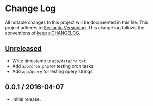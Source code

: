 # Change Log

All notable changes to this project will be documented in this file.
This project adheres to [Semantic Versioning](http://semver.org/).
This change log follows the conventions of
[keep a CHANGELOG](http://keepachangelog.com/).

## [Unreleased][Unreleased]

- Write timestamp to `app/data/rw.txt`.
- Add `app/cron.php` for testing cron tasks.
- Add `app/query` for testing query strings.

## 0.0.1 / 2016-04-07

- Initial release.

[Unreleased]: https://github.com/ourtownrentals/test-php-app/compare/v0.0.0...HEAD
